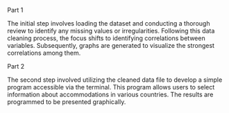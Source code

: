 Part 1

The initial step involves loading the dataset and conducting a thorough review to identify any missing values or irregularities. 
Following this data cleaning process, the focus shifts to identifying correlations between variables. Subsequently, graphs are generated
to visualize the strongest correlations among them.

Part 2

The second step involved utilizing the cleaned data file to develop a simple program accessible via the terminal. This program allows users to select 
information about accommodations in various countries. The results are programmed to be presented graphically.
